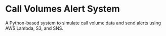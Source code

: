 # Call Volumes Alert System

A Python-based system to simulate call volume data and send alerts using AWS Lambda, S3, and SNS.
